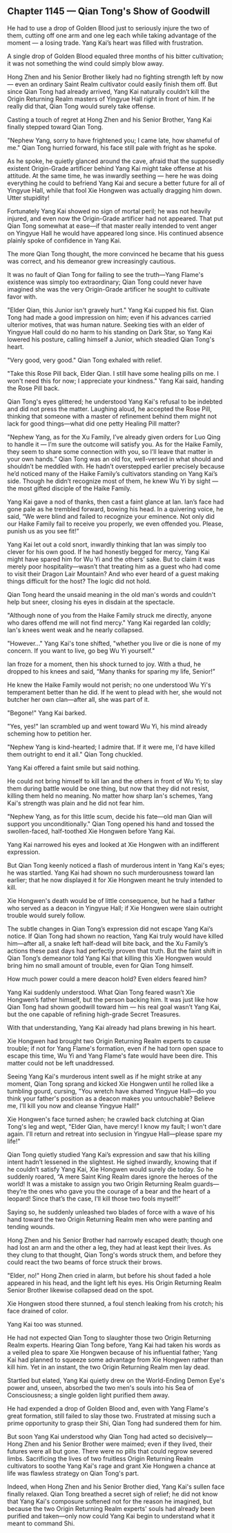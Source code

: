 ## Chapter 1145 — Qian Tong's Show of Goodwill

He had to use a drop of Golden Blood just to seriously injure the two of them, cutting off one arm and one leg each while taking advantage of the moment — a losing trade. Yang Kai’s heart was filled with frustration.

A single drop of Golden Blood equaled three months of his bitter cultivation; it was not something the wind could simply blow away.

Hong Zhen and his Senior Brother likely had no fighting strength left by now — even an ordinary Saint Realm cultivator could easily finish them off. But since Qian Tong had already arrived, Yang Kai naturally couldn’t kill the Origin Returning Realm masters of Yingyue Hall right in front of him. If he really did that, Qian Tong would surely take offense.

Casting a touch of regret at Hong Zhen and his Senior Brother, Yang Kai finally stepped toward Qian Tong.

"Nephew Yang, sorry to have frightened you; I came late, how shameful of me." Qian Tong hurried forward, his face still pale with fright as he spoke.

As he spoke, he quietly glanced around the cave, afraid that the supposedly existent Origin-Grade artificer behind Yang Kai might take offense at his attitude. At the same time, he was inwardly seething — here he was doing everything he could to befriend Yang Kai and secure a better future for all of Yingyue Hall, while that fool Xie Hongwen was actually dragging him down. Utter stupidity!

Fortunately Yang Kai showed no sign of mortal peril; he was not heavily injured, and even now the Origin-Grade artificer had not appeared. That put Qian Tong somewhat at ease—if that master really intended to vent anger on Yingyue Hall he would have appeared long since. His continued absence plainly spoke of confidence in Yang Kai.

The more Qian Tong thought, the more convinced he became that his guess was correct, and his demeanor grew increasingly cautious.

It was no fault of Qian Tong for failing to see the truth—Yang Flame's existence was simply too extraordinary; Qian Tong could never have imagined she was the very Origin-Grade artificer he sought to cultivate favor with.

"Elder Qian, this Junior isn't gravely hurt." Yang Kai cupped his fist. Qian Tong had made a good impression on him; even if his advances carried ulterior motives, that was human nature. Seeking ties with an elder of Yingyue Hall could do no harm to his standing on Dark Star, so Yang Kai lowered his posture, calling himself a Junior, which steadied Qian Tong's heart.

"Very good, very good." Qian Tong exhaled with relief.

"Take this Rose Pill back, Elder Qian. I still have some healing pills on me. I won't need this for now; I appreciate your kindness." Yang Kai said, handing the Rose Pill back.

Qian Tong's eyes glittered; he understood Yang Kai's refusal to be indebted and did not press the matter. Laughing aloud, he accepted the Rose Pill, thinking that someone with a master of refinement behind them might not lack for good things—what did one petty Healing Pill matter?

"Nephew Yang, as for the Xu Family, I’ve already given orders for Luo Qing to handle it — I’m sure the outcome will satisfy you. As for the Haike Family, they seem to share some connection with you, so I’ll leave that matter in your own hands.” Qian Tong was an old fox, well-versed in what should and shouldn’t be meddled with. He hadn’t overstepped earlier precisely because he’d noticed many of the Haike Family’s cultivators standing on Yang Kai’s side. Though he didn’t recognize most of them, he knew Wu Yi by sight — the most gifted disciple of the Haike Family.

Yang Kai gave a nod of thanks, then cast a faint glance at Ian. Ian’s face had gone pale as he trembled forward, bowing his head. In a quivering voice, he said, “We were blind and failed to recognize your eminence. Not only did our Haike Family fail to receive you properly, we even offended you. Please, punish us as you see fit!”

Yang Kai let out a cold snort, inwardly thinking that Ian was simply too clever for his own good. If he had honestly begged for mercy, Yang Kai might have spared him for Wu Yi and the others’ sake. But to claim it was merely poor hospitality—wasn’t that treating him as a guest who had come to visit their Dragon Lair Mountain? And who ever heard of a guest making things difficult for the host? The logic did not hold.

Qian Tong heard the unsaid meaning in the old man's words and couldn't help but sneer, closing his eyes in disdain at the spectacle.

"Although none of you from the Haike Family struck me directly, anyone who dares offend me will not find mercy." Yang Kai regarded Ian coldly; Ian's knees went weak and he nearly collapsed.

"However..." Yang Kai's tone shifted, "whether you live or die is none of my concern. If you want to live, go beg Wu Yi yourself."

Ian froze for a moment, then his shock turned to joy. With a thud, he dropped to his knees and said, “Many thanks for sparing my life, Senior!”

He knew the Haike Family would not perish; no one understood Wu Yi's temperament better than he did. If he went to plead with her, she would not butcher her own clan—after all, she was part of it.

"Begone!" Yang Kai barked.

"Yes, yes!" Ian scrambled up and went toward Wu Yi, his mind already scheming how to petition her.

"Nephew Yang is kind-hearted; I admire that. If it were me, I'd have killed them outright to end it all." Qian Tong chuckled.

Yang Kai offered a faint smile but said nothing.

He could not bring himself to kill Ian and the others in front of Wu Yi; to slay them during battle would be one thing, but now that they did not resist, killing them held no meaning. No matter how sharp Ian's schemes, Yang Kai's strength was plain and he did not fear him.

"Nephew Yang, as for this little scum, decide his fate—old man Qian will support you unconditionally." Qian Tong opened his hand and tossed the swollen-faced, half-toothed Xie Hongwen before Yang Kai.

Yang Kai narrowed his eyes and looked at Xie Hongwen with an indifferent expression.

But Qian Tong keenly noticed a flash of murderous intent in Yang Kai's eyes; he was startled. Yang Kai had shown no such murderousness toward Ian earlier; that he now displayed it for Xie Hongwen meant he truly intended to kill.

Xie Hongwen's death would be of little consequence, but he had a father who served as a deacon in Yingyue Hall; if Xie Hongwen were slain outright trouble would surely follow.

The subtle changes in Qian Tong’s expression did not escape Yang Kai’s notice. If Qian Tong had shown no reaction, Yang Kai truly would have killed him—after all, a snake left half-dead will bite back, and the Xu Family’s actions these past days had perfectly proven that truth. But the faint shift in Qian Tong’s demeanor told Yang Kai that killing this Xie Hongwen would bring him no small amount of trouble, even for Qian Tong himself.

How much power could a mere deacon hold? Even elders feared him?

Yang Kai suddenly understood. What Qian Tong feared wasn’t Xie Hongwen’s father himself, but the person backing him. It was just like how Qian Tong had shown goodwill toward him — his real goal wasn’t Yang Kai, but the one capable of refining high-grade Secret Treasures.

With that understanding, Yang Kai already had plans brewing in his heart.

Xie Hongwen had brought two Origin Returning Realm experts to cause trouble; if not for Yang Flame's formation, even if he had torn open space to escape this time, Wu Yi and Yang Flame's fate would have been dire. This matter could not be left unaddressed.

Seeing Yang Kai's murderous intent swell as if he might strike at any moment, Qian Tong sprang and kicked Xie Hongwen until he rolled like a tumbling gourd, cursing, "You wretch have shamed Yingyue Hall—do you think your father's position as a deacon makes you untouchable? Believe me, I'll kill you now and cleanse Yingyue Hall!"

Xie Hongwen's face turned ashen; he crawled back clutching at Qian Tong's leg and wept, "Elder Qian, have mercy! I know my fault; I won't dare again. I'll return and retreat into seclusion in Yingyue Hall—please spare my life!"

Qian Tong quietly studied Yang Kai’s expression and saw that his killing intent hadn’t lessened in the slightest. He sighed inwardly, knowing that if he couldn’t satisfy Yang Kai, Xie Hongwen would surely die today. So he suddenly roared, “A mere Saint King Realm dares ignore the heroes of the world! It was a mistake to assign you two Origin Returning Realm guards—they’re the ones who gave you the courage of a bear and the heart of a leopard! Since that’s the case, I’ll kill those two fools myself!”

Saying so, he suddenly unleashed two blades of force with a wave of his hand toward the two Origin Returning Realm men who were panting and tending wounds.

Hong Zhen and his Senior Brother had narrowly escaped death; though one had lost an arm and the other a leg, they had at least kept their lives. As they clung to that thought, Qian Tong's words struck them, and before they could react the two beams of force struck their brows.

"Elder, no!" Hong Zhen cried in alarm, but before his shout faded a hole appeared in his head, and the light left his eyes. His Origin Returning Realm Senior Brother likewise collapsed dead on the spot.

Xie Hongwen stood there stunned, a foul stench leaking from his crotch; his face drained of color.

Yang Kai too was stunned.

He had not expected Qian Tong to slaughter those two Origin Returning Realm experts. Hearing Qian Tong before, Yang Kai had taken his words as a veiled plea to spare Xie Hongwen because of his influential father; Yang Kai had planned to squeeze some advantage from Xie Hongwen rather than kill him. Yet in an instant, the two Origin Returning Realm men lay dead.

Startled but elated, Yang Kai quietly drew on the World-Ending Demon Eye's power and, unseen, absorbed the two men's souls into his Sea of Consciousness; a single golden light purified them away.

He had expended a drop of Golden Blood and, even with Yang Flame's great formation, still failed to slay those two. Frustrated at missing such a prime opportunity to grasp their Shi, Qian Tong had sundered them for him.

But soon Yang Kai understood why Qian Tong had acted so decisively—Hong Zhen and his Senior Brother were maimed; even if they lived, their futures were all but gone. There were no pills that could regrow severed limbs. Sacrificing the lives of two fruitless Origin Returning Realm cultivators to soothe Yang Kai's rage and grant Xie Hongwen a chance at life was flawless strategy on Qian Tong's part.

Indeed, when Hong Zhen and his Senior Brother died, Yang Kai's sullen face finally relaxed. Qian Tong breathed a secret sigh of relief; he did not know that Yang Kai's composure softened not for the reason he imagined, but because the two Origin Returning Realm experts' souls had already been purified and taken—only now could Yang Kai begin to understand what it meant to command Shi.